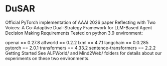 # DuSAR
Official PyTorch implementation of AAAI 2026 paper Reflecting with Two Voices: A Co-Adaptive Dual-Strategy Framework for LLM-Based Agent Decision Making
Requirements
Tested on python 3.9 environment:

openai == 0.27.8
alfworld == 0.2.2
lxml == 4.7.1
langchain == 0.0.285
pytorch == 2.0.1
transformers == 4.33.2
sentence-transformers == 2.2.2
Getting Started
See ALFWorld/ and Mind2Web/ folders for details about our experiments on these two environments.
